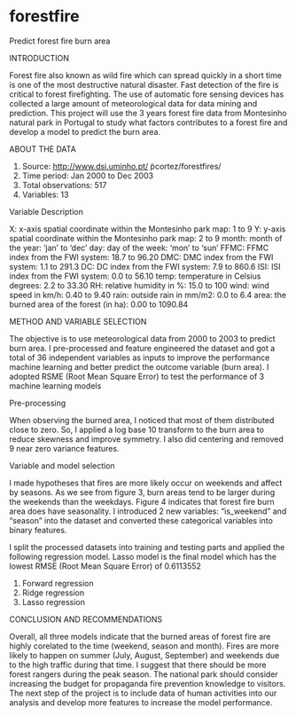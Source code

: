 # forestfire
Predict forest fire burn area

INTRODUCTION

Forest fire also known as wild fire which can spread quickly in a short time is one of the most destructive natural disaster. Fast detection of the fire is critical to forest firefighting. The use of automatic fore sensing devices has collected a large amount of meteorological data for data mining and prediction. This project will use the 3 years forest fire data from Montesinho natural park in Portugal to study what factors contributes to a forest fire and develop a model to predict the burn area. 

ABOUT THE DATA

1.	Source: http://www.dsi.uminho.pt/ ̃pcortez/forestfires/
2.	Time period: Jan 2000 to Dec 2003
3.	Total observations: 517
4.	Variables: 13

Variable	Description

X: x-axis spatial coordinate within the Montesinho park map: 1 to 9
Y: y-axis spatial coordinate within the Montesinho park map: 2 to 9
month: month of the year: ‘jan’ to ‘dec’
day: day of the week: ‘mon’ to ‘sun’
FFMC: FFMC index from the FWI system: 18.7 to 96.20
DMC: DMC index from the FWI system: 1.1 to 291.3
DC: DC index from the FWI system: 7.9 to 860.6
ISI: ISI index from the FWI system: 0.0 to 56.10
temp: temperature in Celsius degrees: 2.2 to 33.30
RH: relative humidity in %: 15.0 to 100
wind: wind speed in km/h: 0.40 to 9.40
rain: outside rain in mm/m2: 0.0 to 6.4
area: the burned area of the forest (in ha): 0.00 to 1090.84

METHOD AND VARIABLE SELECTION

The objective is to use meteorological data from 2000 to 2003 to predict burn area. I pre-processed and feature engineered the dataset and got a total of 36 independent variables as inputs to improve the performance machine learning and better predict the outcome variable (burn area).  I adopted RSME (Root Mean Square Error) to test the performance of 3 machine learning models

Pre-processing

When observing the burned area, I noticed that most of them distributed close to zero. So, I applied a log base 10 transform to the burn area to reduce skewness and improve symmetry. I also did centering and removed 9 near zero variance features. 

Variable and model selection

I made hypotheses that fires are more likely occur on weekends and affect by seasons.  As we see from figure 3, burn areas tend to be larger during the weekends than the weekdays. Figure 4 indicates that forest fire burn area does have seasonality. I introduced 2 new variables: “is_weekend” and “season” into the dataset and converted these categorical variables into binary features. 

I split the processed datasets into training and testing parts and applied the following regression model. Lasso model is the final model which has the lowest RMSE (Root Mean Square Error) of 0.6113552
1.	Forward regression
2.	Ridge regression
3.	Lasso regression

CONCLUSION AND RECOMMENDATIONS

Overall, all three models indicate that the burned areas of forest fire are highly corelated to the time (weekend, season and month). Fires are more likely to happen on summer (July, August, September) and weekends due to the high traffic during that time. I suggest that there should be more forest rangers during the peak season. The national park should consider increasing the budget for propaganda fire prevention knowledge to visitors. The next step of the project is to include data of human activities into our analysis and develop more features to increase the model performance.  

